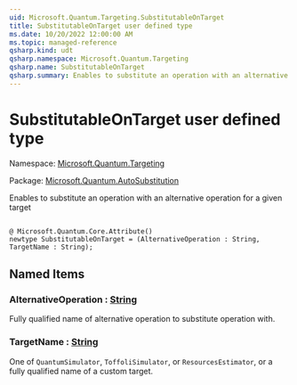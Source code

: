 ```yaml
---
uid: Microsoft.Quantum.Targeting.SubstitutableOnTarget
title: SubstitutableOnTarget user defined type
ms.date: 10/20/2022 12:00:00 AM
ms.topic: managed-reference
qsharp.kind: udt
qsharp.namespace: Microsoft.Quantum.Targeting
qsharp.name: SubstitutableOnTarget
qsharp.summary: Enables to substitute an operation with an alternative operation for a given target
---
```


# SubstitutableOnTarget user defined type

Namespace: [Microsoft.Quantum.Targeting](xref:Microsoft.Quantum.Targeting)

Package: [Microsoft.Quantum.AutoSubstitution](https://nuget.org/packages/Microsoft.Quantum.AutoSubstitution)


Enables to substitute an operation with an alternative operation for a given target

```qsharp

@ Microsoft.Quantum.Core.Attribute()
newtype SubstitutableOnTarget = (AlternativeOperation : String, TargetName : String);
```



## Named Items

### AlternativeOperation : [String](xref:microsoft.quantum.qsharp.valueliterals#string-literals)

Fully qualified name of alternative operation to substitute operation with.
### TargetName : [String](xref:microsoft.quantum.qsharp.valueliterals#string-literals)

One of `QuantumSimulator`, `ToffoliSimulator`, or `ResourcesEstimator`, or a fully qualified nameof a custom target.